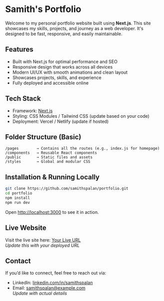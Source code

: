# Samith's Portfolio

Welcome to my personal portfolio website built using **Next.js**. This site showcases my skills, projects, and journey as a web developer. It's designed to be fast, responsive, and easily maintainable.

## Features

- Built with Next.js for optimal performance and SEO
- Responsive design that works across all devices
- Modern UI/UX with smooth animations and clean layout
- Showcases projects, skills, and experience
- Fully deployed and accessible online

## Tech Stack

- Framework: [Next.js](https://nextjs.org/)
- Styling: CSS Modules / Tailwind CSS (update based on your code)
- Deployment: Vercel / Netlify (update if hosted)

## Folder Structure (Basic)

```
/pages        → Contains all the routes (e.g., index.js for homepage)
/components   → Reusable React components
/public       → Static files and assets
/styles       → Global and modular CSS
```

## Installation & Running Locally

```bash
git clone https://github.com/samithspalan/portfolio.git
cd portfolio
npm install
npm run dev
```

Open [http://localhost:3000](http://localhost:3000) to see it in action.

## Live Website

Visit the live site here: [Your Live URL](https://your-live-site.vercel.app)  
_Update this with your deployed URL_

## Contact

If you’d like to connect, feel free to reach out via:

- LinkedIn: [linkedin.com/in/samithspalan](https://linkedin.com/in/samithspalan)
- Email: samithspalan@example.com  
_Update with actual details_

